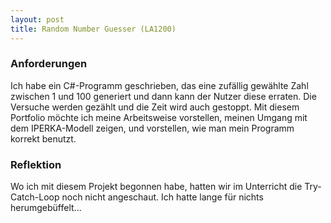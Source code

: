 ```yaml
---
layout: post
title: Random Number Guesser (LA1200)
---
```


### Anforderungen 

Ich habe ein C#-Programm geschrieben, das eine zufällig gewählte Zahl zwischen 1 und 100 generiert und dann kann der Nutzer diese erraten. Die Versuche werden gezählt und die Zeit wird auch gestoppt. Mit diesem Portfolio möchte ich meine Arbeitsweise vorstellen, meinen Umgang mit dem IPERKA-Modell zeigen, und vorstellen, wie man mein Programm korrekt benutzt.





### Reflektion 
Wo ich mit diesem Projekt begonnen habe, hatten wir im Unterricht die Try-Catch-Loop noch nicht angeschaut. Ich hatte lange für nichts herumgebüffelt...









